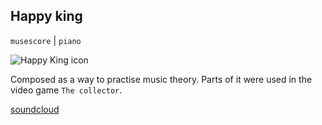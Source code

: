 ## Happy king

`musescore` | `piano`

<img id="icon" src="../images/icon_sounds_happy-king.png" alt="Happy King icon"/>

Composed as a way to practise music theory. Parts of it were used in the video game
`The collector`.

<a class="button" href="https://soundcloud.com/darkdimensiongd/happy-king">soundcloud</a>
